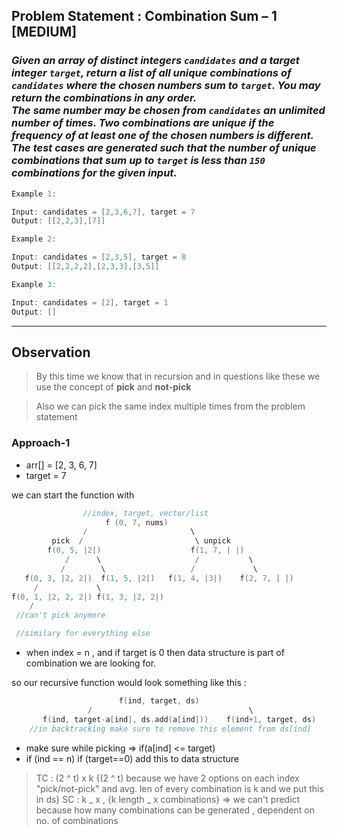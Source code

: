 ## Problem Statement : Combination Sum – 1 [MEDIUM]

### _Given an array of **distinct** integers `candidates` and a target integer `target`, return a list of all **unique combinations** of `candidates` where the chosen numbers sum to `target`. You may return the combinations in **any order**. <br/>The **same** number may be chosen from `candidates` an **unlimited number of times**. Two combinations are unique if the frequency of at least one of the chosen numbers is different. The test cases are generated such that the number of unique combinations that sum up to `target` is less than `150` combinations for the given input._

```cpp
Example 1:

Input: candidates = [2,3,6,7], target = 7
Output: [[2,2,3],[7]]
```

```cpp
Example 2:

Input: candidates = [2,3,5], target = 8
Output: [[2,2,2,2],[2,3,3],[3,5]]
```

```cpp
Example 3:

Input: candidates = [2], target = 1
Output: []
```

---

## Observation

> By this time we know that in recursion and in questions like these we use the concept of **pick** and **not-pick**

> Also we can pick the same index multiple times from the problem statement

### Approach-1

- arr[] = [2, 3, 6, 7]
- target = 7

we can start the function with

```cpp
                //index, target, vector/list
                     f (0, 7, nums)
                /                       \
         pick  /                         \ unpick
        f(0, 5, |2|)                    f(1, 7, | |)
            /      \                     /           \
           /        \                   /             \
   f(0, 3, |2, 2|)  f(1, 5, |2|)   f(1, 4, |3|)    f(2, 7, | |)
     /             \
f(0, 1, |2, 2, 2|) f(1, 3, |2, 2|)
    /
 //can't pick anymore

 //similary for everything else
```

- when index = n , and if target is 0 then data structure is part of combination we are looking for.

so our recursive function would look something like this :

```cpp
                        f(ind, target, ds)
                 /                                   \
       f(ind, target-a[ind], ds.add(a[ind]))    f(ind+1, target, ds)
    //in backtracking make sure to remove this element from ds[ind]
```

- make sure while picking => if(a[ind] <= target)
- if (ind == n) if (target==0) add this to data structure

> TC : (2 ^ t) x k {(2 ^ t) because we have 2 options on each index "pick/not-pick" and avg. len of every combination is k and we put this in ds}
> SC : k _ x , {k length _ x combinations} => we can't predict because how many combinations can be generated , dependent on no. of combinations 

